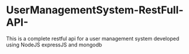 # UserManagementSystem-RestFull-API-
This is a complete restful api for a user management system developed using NodeJS expressJS and mongodb 
